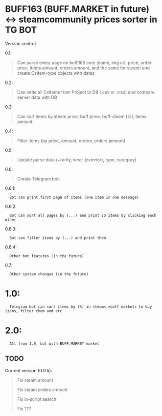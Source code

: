 # BUFF163 (BUFF.MARKET in future) <-> steamcommunity prices sorter in TG BOT

Version control

0.1:
  
  >Can parse every page on buff.163.com (name, img url; price, order price, items amount, orders amount, and the same for steam) and create CsItem-type objects with datas
  
0.2:

  >Can write all CsItems from Project to DB (.csv or .xlsx) and compare server data with DB
  
0.3:

  >Can sort items by steam price, buff price, buff-steam (%), items amount
  
0.4:

  >Filter items (by price, amount, orders, orders amount)
  
0.5:

  >Update parse data (+rarity, wear (exterior), type, category)
  
0.6:

  >Create Telegram bot:
  
  0.6.1:
  
      Bot can print first page of items (one item in one message)
    
  0.6.2:
  
      Bot can sort all pages by (...) and print 25 items by clicking each other
    
   0.6.3:
   
      Bot can filter items by (...) and print them
    
   0.6.4:
    
      Other bot features (in the future)
      
0.7:
      
      Other system changes (in the future)
  
# 1.0:
      Telegram bot can sort items by (%) in steam<->buff markets to buy items, filter them and etc
  
# 2.0:
      All from 1.0, but with BUFF.MARKET market


## TODO

Current version (0.0.5):
  > Fix steam amount
  > 
  > Fix steam orders amount
  > 
  > Fix in-script search
  > 
  > Fix ???
